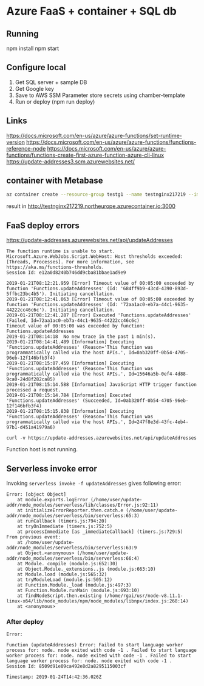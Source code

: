 # Azure FaaS + container + SQL db

## Running

npm install
npm start

## Configure local

1. Get SQL server + sample DB
2. Get Google key
3. Save to AWS SSM Parameter store secrets using chamber-template
4. Run or deploy (npm run deploy)

## Links

https://docs.microsoft.com/en-us/azure/azure-functions/set-runtime-version
https://docs.microsoft.com/en-us/azure/azure-functions/functions-reference-node
https://docs.microsoft.com/en-us/azure/azure-functions/functions-create-first-azure-function-azure-cli-linux
https://update-addresses3.scm.azurewebsites.net/

## container with Metabase

```bash
az container create --resource-group testg1 --name testnginx217219 --image metabase/metabase --cpu 2 --memory 4 --dns-name-label testnginx217219 --ports 3000
```

result in http://testnginx217219.northeurope.azurecontainer.io:3000

## FaaS deploy errors

https://update-addresses.azurewebsites.net/api/updateAddresses

```
The function runtime is unable to start. Microsoft.Azure.WebJobs.Script.WebHost: Host thresholds exceeded: [Threads, Processes]. For more information, see https://aka.ms/functions-thresholds.
Session Id: e12a0d8240b746dd9cba81bbae1ad9e9
```

```
2019-01-21T08:12:21.959 [Error] Timeout value of 00:05:00 exceeded by function 'Functions.updateAddresses' (Id: '684ff9b9-43cd-4390-893d-5ffbc23bc4b5'). Initiating cancellation.
2019-01-21T08:12:41.063 [Error] Timeout value of 00:05:00 exceeded by function 'Functions.updateAddresses' (Id: '72aa1ac0-eb7a-44c1-9635-44222cc46c6c'). Initiating cancellation.
2019-01-21T08:12:41.287 [Error] Executed 'Functions.updateAddresses' (Failed, Id=72aa1ac0-eb7a-44c1-9635-44222cc46c6c)
Timeout value of 00:05:00 was exceeded by function: Functions.updateAddresses
2019-01-21T08:14:18  No new trace in the past 1 min(s).
2019-01-21T08:14:41.489 [Information] Executing 'Functions.updateAddresses' (Reason='This function was programmatically called via the host APIs.', Id=0ab320ff-0b54-4705-96eb-12f146bfb3f4)
2019-01-21T08:15:07.459 [Information] Executing 'Functions.updateAddresses' (Reason='This function was programmatically called via the host APIs.', Id=15646a5b-0ef4-4d88-9ca0-24d8f282ca85)
2019-01-21T08:15:14.588 [Information] JavaScript HTTP trigger function processed a request.
2019-01-21T08:15:14.784 [Information] Executed 'Functions.updateAddresses' (Succeeded, Id=0ab320ff-0b54-4705-96eb-12f146bfb3f4)
2019-01-21T08:15:15.838 [Information] Executing 'Functions.updateAddresses' (Reason='This function was programmatically called via the host APIs.', Id=247f8e3d-43fc-4eb4-97b1-d451a41979a6)
```

```
curl -v https://update-addresses.azurewebsites.net/api/updateAddresses
```

Function host is not running.

## Serverless invoke error

Invoking `serverless invoke -f updateAddresses` gives following error:

```
Error: [object Object]
    at module.exports.logError (/home/user/update-addr/node_modules/serverless/lib/classes/Error.js:92:11)
    at initializeErrorReporter.then.catch.e (/home/user/update-addr/node_modules/serverless/bin/serverless:65:3)
    at runCallback (timers.js:794:20)
    at tryOnImmediate (timers.js:752:5)
    at processImmediate [as _immediateCallback] (timers.js:729:5)
From previous event:
    at /home/user/update-addr/node_modules/serverless/bin/serverless:63:9
    at Object.<anonymous> (/home/user/update-addr/node_modules/serverless/bin/serverless:66:4)
    at Module._compile (module.js:652:30)
    at Object.Module._extensions..js (module.js:663:10)
    at Module.load (module.js:565:32)
    at tryModuleLoad (module.js:505:12)
    at Function.Module._load (module.js:497:3)
    at Function.Module.runMain (module.js:693:10)
    at findNodeScript.then.existing (/home/rgai/usr/node-v8.11.1-linux-x64/lib/node_modules/npm/node_modules/libnpx/index.js:268:14)
    at <anonymous>
 ```

### After deploy

```
Error:

Function (updateAddresses) Error: Failed to start language worker process for: node. node exited with code -1 . Failed to start language worker process for: node. node exited with code -1 . Failed to start language worker process for: node. node exited with code -1 .
Session Id: 8509d91e09ca492e8d2a8295115003cf

Timestamp: 2019-01-24T14:42:36.026Z
```